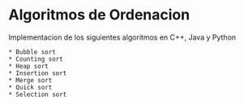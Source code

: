 # Algoritmos de Ordenacion
Implementacion de los siguientes algoritmos en C++, Java y Python
```
* Bubble sort
* Counting sort
* Heap sort
* Insertion sort
* Merge sort
* Quick sort
* Selection sort
```
